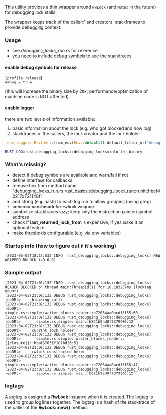 This utility provides a thin wrapper around <code>RwLock</code> (and <code>Mutex</code> in the future) for debugging lock stalls.

The wrapper keeps track of the callers' and creators' stackframes to provide debugging context.


### Usage
* see _debugging_locks_run.rs_ for reference
* you need to include debug symbols to see the stacktraces

#### enable debug symbols for release
    [profile.release]
    debug = true
(this will increase the binary size by 20x; performance/optimization of machine code is NOT affected)

#### enable logger
there are two levels of information available:
1. basic information about the lock (e.g. who got blocked and how log)
2. stacktraces of the callers, the lock creator and the lock holder

```rust
 env_logger::Builder::from_env(Env::default().default_filter_or("debug")).init();
```

```bash
RUST_LOG=rust_debugging_locks::debugging_locks=info the_binary
```

### What's missing?
* detect if debug symbols are available and warn/fail if not
* define interface for callbacks
* remove hex from method name "debugging_locks_run.rs:rust_basics::debugging_locks_run::runit::hbcf42217d721148f"
* add string (e.g. hash) to each log line to allow grouping (using grep)
* enhance benchmark for rwlock wrapper
* symbolize stacktraces lazy; keep only the instruction pointer/symbol address
* check if __last_returned_lock_from__ is expensive; if yes make it an optional feature
* make thresholds configurable (e.g. via env variables)

### Startup info (how to figure out if it's working)
    [2023-05-02T18:17:53Z INFO  rust_debugging_locks::debugging_locks] NEW WRAPPED RWLOCK (v0.0.0)


### Sample output
    [2023-04-02T21:02:13Z INFO  rust_debugging_locks::debugging_locks] READER BLOCKED on thread main:ThreadId(1) for 10.183237ms (locktag ebDRt)
    [2023-04-02T21:02:13Z DEBUG rust_debugging_locks::debugging_locks]  |ebDRt>     blocking call:
    [2023-04-02T21:02:13Z DEBUG rust_debugging_locks::debugging_locks]  |ebDRt>       simple.rs:simple::writer_blocks_reader::h72064aa0acdf6155:60
    [2023-04-02T21:02:13Z DEBUG rust_debugging_locks::debugging_locks]  |ebDRt>       simple.rs:simple::main::h821b9ad0f7379986:12
    [2023-04-02T21:02:13Z DEBUG rust_debugging_locks::debugging_locks]  |ebDRt>     current lock holder:
    [2023-04-02T21:02:13Z DEBUG rust_debugging_locks::debugging_locks]  |ebDRt>       simple.rs:simple::writer_blocks_reader::{{closure}}::hba167631f187bd26:51
    [2023-04-02T21:02:13Z DEBUG rust_debugging_locks::debugging_locks]  |ebDRt>     rwlock constructed here:
    [2023-04-02T21:02:13Z DEBUG rust_debugging_locks::debugging_locks]  |ebDRt>       simple.rs:simple::writer_blocks_reader::h72064aa0acdf6155:47
    [2023-04-02T21:02:13Z DEBUG rust_debugging_locks::debugging_locks]  |ebDRt>       simple.rs:simple::main::h821b9ad0f7379986:12

### logtags
A _logtag_ is assigned a __RwLock__ instance when it is created. The logtag is used to group log lines together. The logtag is a hash of the stacktrace of the caller of the __RwLock::new()__ method.